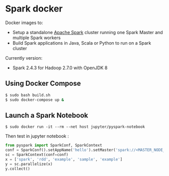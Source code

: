 # Spark docker
Docker images to:
* Setup a standalone [Apache Spark](https://spark.apache.org/) cluster running one Spark Master and multiple Spark workers
* Build Spark applications in Java, Scala or Python to run on a Spark cluster

Currently version:
* Spark 2.4.3 for Hadoop 2.7.0 with OpenJDK 8

## Using Docker Compose
```sh
$ sudo bash build.sh
$ sudo docker-compose up &
```

## Launch a Spark Notebook
```
$ sudo docker run -it --rm --net host jupyter/pyspark-notebook
```
Then test in jupyter notebook :
```py
from pyspark import SparkConf, SparkContext
conf = SparkConf().setAppName('hello').setMaster('spark://<MASTER_NODE_PUBLIC_IP>:7077').setSparkHome('/opt/spark/') 
sc = SparkContext(conf=conf)
x = ['spark', 'rdd', 'example', 'sample', 'example'] 
y = sc.parallelize(x)
y.collect()
```
